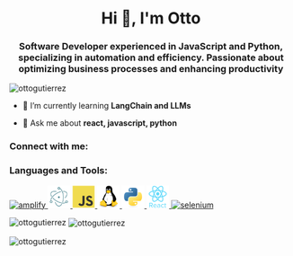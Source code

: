 <h1 align="center">Hi 👋, I'm Otto</h1>
<h3 align="center">Software Developer experienced in JavaScript and Python, specializing in automation and efficiency. Passionate about optimizing business processes and enhancing productivity</h3>

<p align="left"> <img src="https://komarev.com/ghpvc/?username=ottogutierrez&label=Profile%20views&color=0e75b6&style=flat" alt="ottogutierrez" /> </p>

- 🌱 I’m currently learning **LangChain and LLMs**

- 💬 Ask me about **react, javascript, python**

<h3 align="left">Connect with me:</h3>
<p align="left">
</p>

<h3 align="left">Languages and Tools:</h3>
<p align="left"> <a href="https://aws.amazon.com/amplify/" target="_blank" rel="noreferrer"> <img src="https://docs.amplify.aws/assets/logo-dark.svg" alt="amplify" width="40" height="40"/> </a> <a href="https://www.electronjs.org" target="_blank" rel="noreferrer"> <img src="https://raw.githubusercontent.com/devicons/devicon/master/icons/electron/electron-original.svg" alt="electron" width="40" height="40"/> </a> <a href="https://developer.mozilla.org/en-US/docs/Web/JavaScript" target="_blank" rel="noreferrer"> <img src="https://raw.githubusercontent.com/devicons/devicon/master/icons/javascript/javascript-original.svg" alt="javascript" width="40" height="40"/> </a> <a href="https://www.linux.org/" target="_blank" rel="noreferrer"> <img src="https://raw.githubusercontent.com/devicons/devicon/master/icons/linux/linux-original.svg" alt="linux" width="40" height="40"/> </a> <a href="https://www.python.org" target="_blank" rel="noreferrer"> <img src="https://raw.githubusercontent.com/devicons/devicon/master/icons/python/python-original.svg" alt="python" width="40" height="40"/> </a> <a href="https://reactjs.org/" target="_blank" rel="noreferrer"> <img src="https://raw.githubusercontent.com/devicons/devicon/master/icons/react/react-original-wordmark.svg" alt="react" width="40" height="40"/> </a> <a href="https://www.selenium.dev" target="_blank" rel="noreferrer"> <img src="https://raw.githubusercontent.com/detain/svg-logos/780f25886640cef088af994181646db2f6b1a3f8/svg/selenium-logo.svg" alt="selenium" width="40" height="40"/> </a> </p>

<p><img align="left" src="https://github-readme-stats.vercel.app/api/top-langs?username=ottogutierrez&show_icons=true&locale=en&layout=compact" alt="ottogutierrez" /></p>

<p>&nbsp;<img align="center" src="https://github-readme-stats.vercel.app/api?username=ottogutierrez&show_icons=true&locale=en" alt="ottogutierrez" /></p>

<p><img align="center" src="https://github-readme-streak-stats.herokuapp.com/?user=ottogutierrez&" alt="ottogutierrez" /></p>
